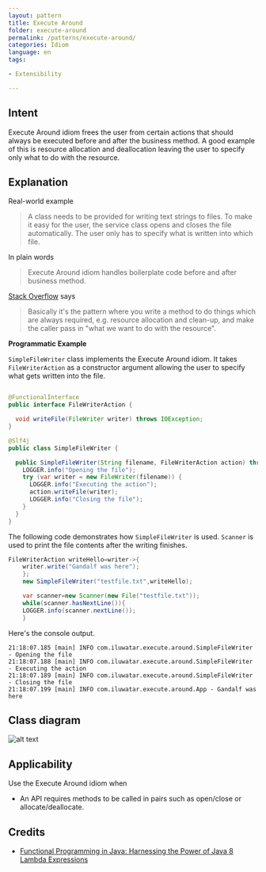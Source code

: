 ```yaml
---
layout: pattern
title: Execute Around
folder: execute-around
permalink: /patterns/execute-around/
categories: Idiom
language: en
tags:

- Extensibility

---
```


## Intent

Execute Around idiom frees the user from certain actions that should always be executed before and
after the business method. A good example of this is resource allocation and deallocation leaving
the user to specify only what to do with the resource.

## Explanation

Real-world example

> A class needs to be provided for writing text strings to files. To make it easy for
> the user, the service class opens and closes the file automatically. The user only has to
> specify what is written into which file.

In plain words

> Execute Around idiom handles boilerplate code before and after business method.

[Stack Overflow](https://stackoverflow.com/questions/341971/what-is-the-execute-around-idiom) says

> Basically it's the pattern where you write a method to do things which are always required, e.g.
> resource allocation and clean-up, and make the caller pass in "what we want to do with the
> resource".

**Programmatic Example**

`SimpleFileWriter` class implements the Execute Around idiom. It takes `FileWriterAction` as a
constructor argument allowing the user to specify what gets written into the file.

```java

@FunctionalInterface
public interface FileWriterAction {

  void writeFile(FileWriter writer) throws IOException;
}

@Slf4j
public class SimpleFileWriter {

  public SimpleFileWriter(String filename, FileWriterAction action) throws IOException {
    LOGGER.info("Opening the file");
    try (var writer = new FileWriter(filename)) {
      LOGGER.info("Executing the action");
      action.writeFile(writer);
      LOGGER.info("Closing the file");
    }
  }
}
```

The following code demonstrates how `SimpleFileWriter` is used. `Scanner` is used to print the file
contents after the writing finishes.

```java
FileWriterAction writeHello=writer->{
    writer.write("Gandalf was here");
    };
    new SimpleFileWriter("testfile.txt",writeHello);

    var scanner=new Scanner(new File("testfile.txt"));
    while(scanner.hasNextLine()){
    LOGGER.info(scanner.nextLine());
    }
```

Here's the console output.

```
21:18:07.185 [main] INFO com.iluwatar.execute.around.SimpleFileWriter - Opening the file
21:18:07.188 [main] INFO com.iluwatar.execute.around.SimpleFileWriter - Executing the action
21:18:07.189 [main] INFO com.iluwatar.execute.around.SimpleFileWriter - Closing the file
21:18:07.199 [main] INFO com.iluwatar.execute.around.App - Gandalf was here
```

## Class diagram

![alt text](/etc/execute-around.png "Execute Around")

## Applicability

Use the Execute Around idiom when

* An API requires methods to be called in pairs such as open/close or allocate/deallocate.

## Credits

* [Functional Programming in Java: Harnessing the Power of Java 8 Lambda Expressions](https://www.amazon.com/gp/product/1937785467/ref=as_li_tl?ie=UTF8&camp=1789&creative=9325&creativeASIN=1937785467&linkCode=as2&tag=javadesignpat-20&linkId=7e4e2fb7a141631491534255252fd08b)
